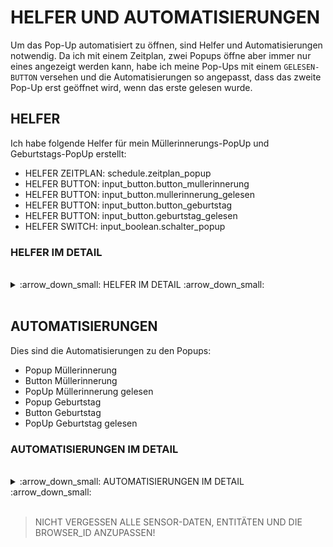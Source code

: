 # HELFER UND AUTOMATISIERUNGEN


Um das Pop-Up automatisiert zu öffnen, sind Helfer und Automatisierungen notwendig.
Da ich mit einem Zeitplan, zwei Popups öffne aber immer nur eines angezeigt werden kann, habe ich meine Pop-Ups mit einem `GELESEN-BUTTON` versehen und die Automatisierungen so angepasst, dass das zweite Pop-Up erst geöffnet wird, wenn das erste gelesen wurde.


## HELFER


Ich habe folgende Helfer für mein Müllerinnerungs-PopUp und Geburtstags-PopUp erstellt:


- HELFER ZEITPLAN:    schedule.zeitplan_popup
- HELFER BUTTON:    input_button.button_mullerinnerung
- HELFER BUTTON:    input_button.mullerinnerung_gelesen
- HELFER BUTTON:    input_button.button_geburtstag
- HELFER BUTTON:    input_button.geburtstag_gelesen
- HELFER SWITCH:    input_boolean.schalter_popup



### HELFER IM DETAIL

<br>
<details>

<summary>:arrow_down_small: HELFER IM DETAIL :arrow_down_small:</summary>

<img src="https://raw.githubusercontent.com/MaxxKra/README_images/master/Geburtstagskalender/Helfer_Zeitplan.png" alt="Example" width="800"/>

<br>

<img src="https://raw.githubusercontent.com/MaxxKra/README_images/master/Geburtstagskalender/Helfer_Button_Mullerinnerung.png" alt="Example" width="800"/>

<br>

<img src="https://raw.githubusercontent.com/MaxxKra/README_images/master/Geburtstagskalender/Helfer_PopUp_Mullerinnerung_gelesen.png" alt="Example" width="800"/>

<br>

<img src="https://raw.githubusercontent.com/MaxxKra/README_images/master/Geburtstagskalender/Helfer_Button_Geburtstag.png" alt="Example" width="800"/>

<br>

<img src="https://raw.githubusercontent.com/MaxxKra/README_images/master/Geburtstagskalender/Helfer_PopUp_Geburtstag_gelesen.png" alt="Example" width="800"/>

<br>

<img src="https://raw.githubusercontent.com/MaxxKra/README_images/master/Geburtstagskalender/Helfer_Schalter_PopUp.png" alt="Example" width="800"/>

<br>


</details>
<br>


## AUTOMATISIERUNGEN

Dies sind die Automatisierungen zu den Popups:


- Popup Müllerinnerung
- Button Müllerinnerung
- PopUp Müllerinnerung gelesen
- Popup Geburtstag
- Button Geburtstag
- PopUp Geburtstag gelesen



### AUTOMATISIERUNGEN IM DETAIL

<br>
<details>

<summary>:arrow_down_small: AUTOMATISIERUNGEN IM DETAIL :arrow_down_small:</summary>

```yaml
alias: Popup Müllerinnerung
description: ""
trigger:
  - platform: state
    entity_id:
      - schedule.zeitplan_popup
    from: "off"
    to: "on"
condition:
  - condition: template
    value_template: "{{ states.sensor.mullabholung_heute.state != 'Keine' }}"
action:
  - service: input_button.press
    data: {}
    target:
      entity_id: input_button.button_mullerinnerung
mode: single
```

<br>

```yaml
alias: Button Müllerinnerung
description: ""
trigger:
  - platform: state
    entity_id:
      - input_button.button_mullerinnerung
condition: []
action:
  - service: browser_mod.more_info
    data:
      entity: input_button.button_mullerinnerung
      large: false
      ignore_popup_card: false
      browser_id: SHB-PC_Vivaldi
  - service: input_boolean.turn_on
    target:
      entity_id: input_boolean.schalter_popup
    data: {}
mode: single
```

<br>

```yaml
alias: PopUp Müllerinnerung gelesen
description: ""
trigger:
  - platform: state
    entity_id:
      - input_button.mullerinnerung_gelesen
condition: []
action:
  - service: browser_mod.close_popup
    data:
      browser_id: SHB-PC_Vivaldi
  - service: input_boolean.turn_off
    target:
      entity_id: input_boolean.schalter_popup
    data: {}
mode: single
```

<br>

```yaml
alias: Popup Geburtstag
description: ""
trigger:
  - platform: state
    entity_id:
      - schedule.zeitplan_popup
    from: "off"
    to: "on"
    for:
      hours: 0
      minutes: 0
      seconds: 5
  - platform: state
    entity_id:
      - input_boolean.schalter_popup
    from: "on"
    to: "off"
condition:
  - condition: and
    conditions:
      - condition: state
        entity_id: input_boolean.schalter_popup
        state: "off"
      - condition: template
        value_template: "{{ states.sensor.geburtstag_heute.state != 'Niemand' }}"
action:
  - delay:
      hours: 0
      minutes: 0
      seconds: 1
      milliseconds: 0
  - service: input_button.press
    data: {}
    target:
      entity_id: input_button.button_geburtstag
mode: single
```

<br>

```yaml
alias: Button Geburtstag
description: ""
trigger:
  - platform: state
    entity_id:
      - input_button.button_geburtstag
condition: []
action:
  - service: browser_mod.more_info
    data:
      entity: input_button.button_geburtstag
      large: false
      ignore_popup_card: false
      browser_id: SHB-PC_Vivaldi
mode: single
```

<br>

```yaml
alias: Popup Geburtstag gelesen
description: ""
trigger:
  - platform: state
    entity_id:
      - input_button.geburtstag_gelesen
condition: []
action:
  - service: browser_mod.close_popup
    data:
      browser_id: SHB-PC_Vivaldi
mode: single
```


</details>
<br>


> NICHT VERGESSEN ALLE SENSOR-DATEN, ENTITÄTEN UND DIE BROWSER_ID ANZUPASSEN!